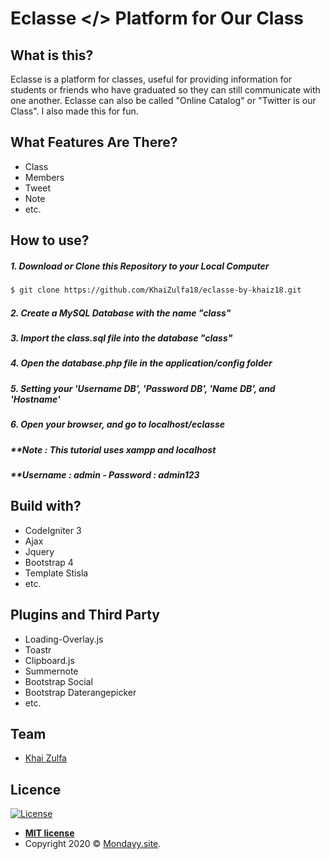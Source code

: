 # Eclasse </> Platform for Our Class
## What is this?
Eclasse is a platform for classes, useful for providing information for students or friends who have graduated so they can still communicate with one another. Eclasse can also be called "Online Catalog" or "Twitter is our Class". I also made this for fun.
## What Features Are There?

 - Class
 - Members
 - Tweet
 - Note
 - etc.

## How to use?

##### 1. Download or Clone this Repository to your Local Computer
 ```bash
 $ git clone https://github.com/KhaiZulfa18/eclasse-by-khaiz18.git
 ```
##### 2. Create a MySQL Database with the name "***class***"
##### 3. Import the **class.sql** file into the database "***class***"
##### 4. Open the **database.php** file in the **application/config** folder 
##### 5. Setting your 'Username DB', 'Password DB', 'Name DB', and 'Hostname'
##### 6. Open your browser, and go to localhost/eclasse 

##### **Note :  This tutorial uses xampp and localhost
##### **Username : admin - Password : admin123

## Build with?

 - CodeIgniter 3
 - Ajax
 - Jquery
 - Bootstrap 4
 - Template Stisla
 - etc.

## Plugins and Third Party

 - Loading-Overlay.js
 - Toastr
 - Clipboard.js
 - Summernote
 - Bootstrap Social
 - Bootstrap Daterangepicker
 - etc.
## Team
 
 - [Khai Zulfa](mondayy.site)
 

## Licence
[![License](http://img.shields.io/:license-mit-blue.svg?style=flat-square)](http://badges.mit-license.org)

- **[MIT license](http://opensource.org/licenses/mit-license.php)**
- Copyright 2020 © <a href="https://mondayy.site" target="_blank">Mondayy.site</a>.

